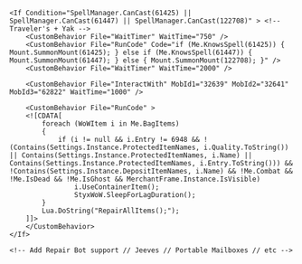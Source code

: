<If Condition="Me.FreeBagSlots &lt; Settings.Instance.VendorMinBagSlots &amp;&amp; (SpellManager.CanCast(61425) || SpellManager.CanCast(61447) || SpellManager.CanCast(122708))" >

	<If Condition="SpellManager.CanCast(61425) || SpellManager.CanCast(61447) || SpellManager.CanCast(122708)" > <!-- Traveler's + Yak -->
		<CustomBehavior File="WaitTimer" WaitTime="750" />
		<CustomBehavior File="RunCode" Code="if (Me.KnowsSpell(61425)) { Mount.SummonMount(61425); } else if (Me.KnowsSpell(61447)) { Mount.SummonMount(61447); } else { Mount.SummonMount(122708); }" />
		<CustomBehavior File="WaitTimer" WaitTime="2000" />

		<CustomBehavior File="InteractWith" MobId1="32639" MobId2="32641" MobId3="62822" WaitTime="1000" />
		
		<CustomBehavior File="RunCode" >
		<![CDATA[
			foreach (WoWItem i in Me.BagItems)
			{
				if (i != null && i.Entry != 6948 && !(Contains(Settings.Instance.ProtectedItemNames, i.Quality.ToString()) || Contains(Settings.Instance.ProtectedItemNames, i.Name) || Contains(Settings.Instance.ProtectedItemNames, i.Entry.ToString())) && !Contains(Settings.Instance.DepositItemNames, i.Name) && !Me.Combat && !Me.IsDead && !Me.IsGhost && MerchantFrame.Instance.IsVisible)
					i.UseContainerItem();
					StyxWoW.SleepForLagDuration();
			}
			Lua.DoString("RepairAllItems();");
		]]>
		</CustomBehavior>
	</If>

	<!-- Add Repair Bot support // Jeeves // Portable Mailboxes // etc -->
	
</If>
